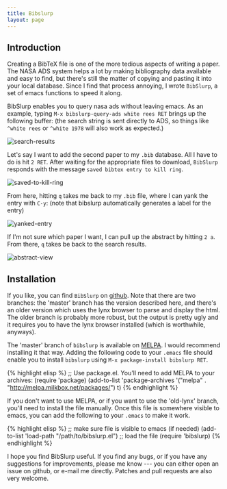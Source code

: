 ```yaml
---
title: Bibslurp
layout: page
---
```


Introduction
------------

Creating a BibTeX file is one of the more tedious aspects of writing
a paper.  The NASA ADS system helps a lot by making bibliography
data available and easy to find, but there's still the matter of
copying and pasting it into your local database.  Since I find that
process annoying, I wrote `BibSlurp`, a set of emacs functions to
speed it along.

BibSlurp enables you to query nasa ads without leaving emacs.  As an
example, typing `M-x bibslurp-query-ads white rees RET` brings up
the following buffer: (the search string is sent directly to ADS, so
things like `^white rees` or `^white 1978` will also work as
expected.)

![search-results]({{site.url}}/images/search-results.png "search-results")

Let's say I want to add the second paper to my `.bib` database.
All I have to do is  hit `2 RET`.  After waiting for the
appropriate files to download, `BibSlurp` responds with the message
`saved bibtex entry to kill ring`.

![saved-to-kill-ring]({{site.url}}/images/saved-to-kill-ring.png "saved-to-kill-ring")

From here, hitting `q` takes me back to my `.bib` file, where I can
yank the entry with `C-y`: (note that bibslurp automatically
generates a label for the entry)

![yanked-entry]({{site.url}}/images/yanked-entry.png "yanked-entry")

If I'm not sure which paper I want, I can pull up the abstract by
hitting `2 a`.  From there, `q` takes be back to the search
results.

![abstract-view]({{site.url}}/images/abstract-view.png "abstract-view")


Installation
------------

If you like, you can find `BibSlurp` on [github](https://github.com/mkmcc/bibslurp).  Note that there are
two branches: the 'master' branch has the version described here,
and there's an older version which uses the lynx browser to parse
and display the html.  The older branch is probably more robust, but
the output is pretty ugly and it requires you to have the lynx
browser installed (which is worthwhile, anyways).

The 'master' branch of `bibslurp` is available on [MELPA](http://melpa.milkbox.net/).  I would
recommend installing it that way.  Adding the following code to your
`.emacs` file should enable you to install `bibslurp` using `M-x
package-install bibslurp RET`.

{% highlight elisp %}
;; Use package.el. You'll need to add MELPA to your archives:
(require 'package)
(add-to-list 'package-archives
'("melpa" . "http://melpa.milkbox.net/packages/") t)
{% endhighlight %}

If you don't want to use MELPA, or if you want to use the 'old-lynx'
branch, you'll need to install the file manually.  Once this file is
somewhere visible to emacs, you can add the following to your
`.emacs` to make it work.

{% highlight elisp %}
;; make sure file is visible to emacs (if needed)
(add-to-list 'load-path "/path/to/bibslurp.el")
;; load the file
(require 'bibslurp)
{% endhighlight %}

I hope you find BibSlurp useful.  If you find any bugs, or if you
have any suggestions for improvements, please me know --- you can
either open an issue on github, or e-mail me directly.  Patches and
pull requests are also very welcome.
